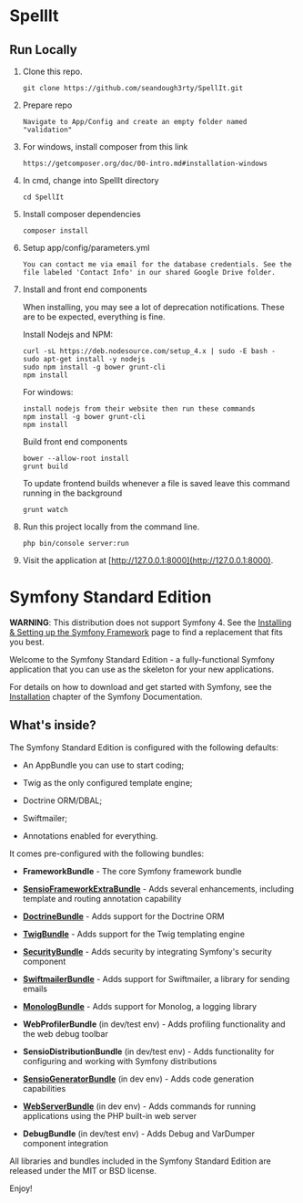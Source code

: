 SpellIt
=========

## Run Locally

1. Clone this repo.

   ```
   git clone https://github.com/seandough3rty/SpellIt.git 
   ```
   
1. Prepare repo

   ```
   Navigate to App/Config and create an empty folder named "validation"
   ```
   
1. For windows, install composer from this link
   
   ```
   https://getcomposer.org/doc/00-intro.md#installation-windows
   ```
   
1. In cmd, change into SpellIt directory

   ```
   cd SpellIt
   ```
   
1. Install composer dependencies

   ```
   composer install
   ```

1. Setup app/config/parameters.yml 

   ```
   You can contact me via email for the database credentials. See the file labeled 'Contact Info' in our shared Google Drive folder.
   ```

1. Install and front end components

   When installing, you may see a lot of deprecation notifications. These are to be expected, everything is fine.

   Install Nodejs and NPM:
   ```
   curl -sL https://deb.nodesource.com/setup_4.x | sudo -E bash -
   sudo apt-get install -y nodejs
   sudo npm install -g bower grunt-cli
   npm install
   ```
   For windows:
   ```
   install nodejs from their website then run these commands
   npm install -g bower grunt-cli
   npm install
   ```
   
   Build front end components
   ```
   bower --allow-root install
   grunt build
   ```

   To update frontend builds whenever a file is saved leave this command running in the background
   ```
   grunt watch
   ```
   
1. Run this project locally from the command line.

   ```
   php bin/console server:run
   ```

1. Visit the application at [http://127.0.0.1:8000](http://127.0.0.1:8000).
   
Symfony Standard Edition
========================

**WARNING**: This distribution does not support Symfony 4. See the
[Installing & Setting up the Symfony Framework][15] page to find a replacement
that fits you best.

Welcome to the Symfony Standard Edition - a fully-functional Symfony
application that you can use as the skeleton for your new applications.

For details on how to download and get started with Symfony, see the
[Installation][1] chapter of the Symfony Documentation.

What's inside?
--------------

The Symfony Standard Edition is configured with the following defaults:

  * An AppBundle you can use to start coding;

  * Twig as the only configured template engine;

  * Doctrine ORM/DBAL;

  * Swiftmailer;

  * Annotations enabled for everything.

It comes pre-configured with the following bundles:

  * **FrameworkBundle** - The core Symfony framework bundle

  * [**SensioFrameworkExtraBundle**][6] - Adds several enhancements, including
    template and routing annotation capability

  * [**DoctrineBundle**][7] - Adds support for the Doctrine ORM

  * [**TwigBundle**][8] - Adds support for the Twig templating engine

  * [**SecurityBundle**][9] - Adds security by integrating Symfony's security
    component

  * [**SwiftmailerBundle**][10] - Adds support for Swiftmailer, a library for
    sending emails

  * [**MonologBundle**][11] - Adds support for Monolog, a logging library

  * **WebProfilerBundle** (in dev/test env) - Adds profiling functionality and
    the web debug toolbar

  * **SensioDistributionBundle** (in dev/test env) - Adds functionality for
    configuring and working with Symfony distributions

  * [**SensioGeneratorBundle**][13] (in dev env) - Adds code generation
    capabilities

  * [**WebServerBundle**][14] (in dev env) - Adds commands for running applications
    using the PHP built-in web server

  * **DebugBundle** (in dev/test env) - Adds Debug and VarDumper component
    integration

All libraries and bundles included in the Symfony Standard Edition are
released under the MIT or BSD license.

Enjoy!

[1]:  https://symfony.com/doc/3.4/setup.html
[6]:  https://symfony.com/doc/current/bundles/SensioFrameworkExtraBundle/index.html
[7]:  https://symfony.com/doc/3.4/doctrine.html
[8]:  https://symfony.com/doc/3.4/templating.html
[9]:  https://symfony.com/doc/3.4/security.html
[10]: https://symfony.com/doc/3.4/email.html
[11]: https://symfony.com/doc/3.4/logging.html
[13]: https://symfony.com/doc/current/bundles/SensioGeneratorBundle/index.html
[14]: https://symfony.com/doc/current/setup/built_in_web_server.html
[15]: https://symfony.com/doc/current/setup.html
